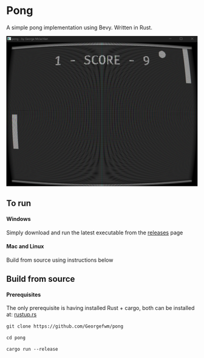 # Pong
A simple pong implementation using Bevy. Written in Rust.

![Screenshot](Screenshot.png?raw=true)

## To run

#### Windows
Simply download and run the latest executable from the [releases](https://github.com/Georgefwm/pong/releases) page

#### Mac and Linux
Build from source using instructions below


## Build from source

#### Prerequisites
The only prerequisite is having installed Rust + cargo, both can be installed at: [rustup.rs](https://rustup.rs/)

```shell
git clone https://github.com/Georgefwm/pong
```
```shell
cd pong
```
```shell
cargo run --release
```
